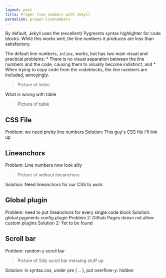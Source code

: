 ```yaml
---
layout: post
title: Proper line numbers with Jekyll
permalink: proper-linenumbers
---
```


By default, Jekyll uses the (excellent) Pygments syntax highlighter for code blocks. While this works well, the line numbers it produces are less than satisfactory.

The default line numbers, `inline`, works, but has two main visual and practical problems:
    * There is no visual separation between the line numbers and the code, causing them to visually become indistinct, and
    * When trying to copy code from the codeblocks, the line numbers are included, annoyingly.

> Picture of inline

What is wrong with table

> Picture of table

## CSS File

Problem: we need pretty line numbers
Solution: This guy's CSS file I'll link up

## Lineanchors

Problem: Line numbers now look silly

> Picture of without lineanchors

Solution: Need lineanchors for our CSS to work

## Global plugin

Problem: need to put lineanchors for every single code block
Solution: global pygments config plugin
Problem 2: Github Pages doesn not allow custom plugins
Solution 2: Yet to be found

## Scroll bar

Problem: random y scroll bar

> Picture of Silly scroll bar messing stuff up

Solution: in syntax.css, under pre { .. }, put overflow-y: hidden

